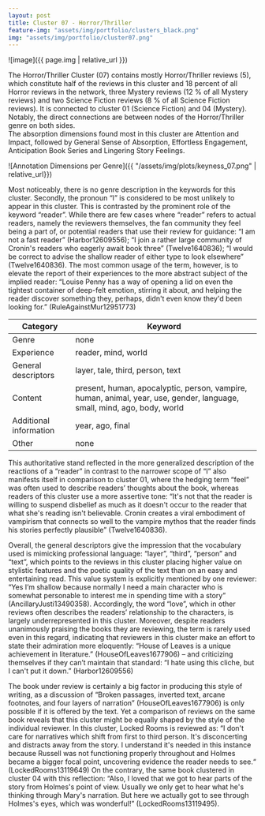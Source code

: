 ```yaml
---
layout: post
title: Cluster 07 - Horror/Thriller
feature-img: "assets/img/portfolio/clusters_black.png"
img: "assets/img/portfolio/cluster07.png"
---
```


![image]({{ page.img | relative_url }})

The Horror/Thriller Cluster (07) contains mostly Horror/Thriller reviews (5), which constitute half of the reviews in this cluster and 18 percent of all Horror reviews in the network, three Mystery reviews (12 % of all Mystery reviews) and two Science Fiction reviews (8 % of all Science Fiction reviews). It is connected to cluster 01 (Science Fiction) and 04 (Mystery). Notably, the direct connections are between nodes of the Horror/Thriller genre on both sides. <br>
The absorption dimensions found most in this cluster are Attention and Impact, followed by General Sense of Absorption, Effortless Engagement, Anticipation Book Series and Lingering Story Feelings.


![Annotation Dimensions per Genre]({{ "/assets/img/plots/keyness_07.png" | relative_url}})

Most noticeably, there is no genre description in the keywords for this cluster. Secondly, the pronoun “I” is considered to be most unlikely to appear in this cluster. This is contrasted by the prominent role of the keyword “reader”. While there are few cases where “reader” refers to actual readers, namely the reviewers themselves, the fan community they feel being a part of, or potential readers that use their review for guidance: “I am not a fast reader” (Harbor12609556); “I join a rather large community of Cronin's readers who eagerly await book three” (Twelve1640836); “I would be correct to advise the shallow reader of either type to look elsewhere” (Twelve1640836). The most common usage of the term, however, is to elevate the report of their experiences to the more abstract subject of the implied reader: “Louise Penny has a way of opening a lid on even the tightest container of deep-felt emotion, stirring it about, and helping the reader discover something they, perhaps, didn't even know they'd been looking for.” (RuleAgainstMur12951773)

| Category               | Keyword                                                                                                                        |
|------------------------|--------------------------------------------------------------------------------------------------------------------------------|
| Genre                  | none                                                                                                                           |
| Experience             | reader, mind, world                                                                                                            |
| General descriptors    | layer, tale, third, person, text                                                                                               |
| Content                | present, human, apocalyptic, person, vampire, human, animal, year,   use, gender, language, small, mind,   ago, body, world    |
| Additional information | year, ago, final                                                                                                               |
| Other                  | none                                                                                                                           |

This authoritative stand reflected in the more generalized description of the reactions of a “reader” in contrast to the narrower scope of “I” also manifests itself in comparison to cluster 01, where the hedging term “feel” was often used to describe readers’ thoughts about the book, whereas readers of this cluster use a more assertive tone: “It's not that the reader is willing to suspend disbelief as much as it doesn't occur to the reader that what she's reading isn't believable. Cronin creates a viral embodiment of vampirism that connects so well to the vampire mythos that the reader finds his stories perfectly plausible” (Twelve1640836).

Overall, the general descriptors give the impression that the vocabulary used is mimicking professional language: “layer”, “third”, “person” and “text”, which points to the reviews in this cluster placing higher value on stylistic features and the poetic quality of the text than on an easy and entertaining read. This value system is explicitly mentioned by one reviewer: “Yes I’m shallow because normally I need a main character who is somewhat personable to interest me in spending time with a story” (AncillaryJusti13490358). Accordingly, the word “love”, which in other reviews often describes the readers’ relationship to the characters, is largely underrepresented in this cluster. Moreover, despite readers unanimously praising the books they are reviewing, the term is rarely used even in this regard, indicating that reviewers in this cluster make an effort to state their admiration more eloquently: “House of Leaves is a unique achievement in literature.” (HouseOfLeaves1677906) – and criticizing themselves if they can’t maintain that standard: “I hate using this cliche, but I can't put it down.” (Harbor12609556)

The book under review is certainly a big factor in producing this style of writing, as a discussion of “Broken passages, inverted text, arcane footnotes, and four layers of narration” (HouseOfLeaves1677906) is only possible if it is offered by the text. Yet a comparison of reviews on the same book reveals that this cluster might be equally shaped by the style of the individual reviewer. In this cluster, Locked Rooms is reviewed as: “I don't care for narratives which shift from first to third person. It's disconcerting and distracts away from the story. I understand it's needed in this instance because Russell was not functioning properly throughout and Holmes became a bigger focal point, uncovering evidence the reader needs to see.“ (LockedRooms13119649) On the contrary, the same book clustered in cluster 04 with this reflection: “Also, I loved that we got to hear parts of the story from Holmes's point of view. Usually we only get to hear what he's thinking through Mary's narration. But here we actually got to see through Holmes's eyes, which was wonderful!” (LockedRooms13119495).
